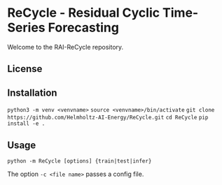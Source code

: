 # ReCycle - Residual Cyclic Time-Series Forecasting

Welcome to the RAI-ReCycle repository.

## License

## Installation

`python3 -m venv <venvname>`
`source <venvname>/bin/activate`
`git clone https://github.com/Helmholtz-AI-Energy/ReCycle.git`
`cd ReCycle`
`pip install -e .`

## Usage

`python -m ReCycle [options] {train|test|infer}`

The option `-c <file name>` passes a config file.
